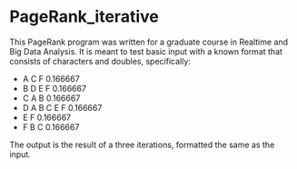 # PageRank_iterative
<p>This PageRank program was written for a graduate course in Realtime and Big Data Analysis. It is meant to test basic input with a known format that consists of characters and doubles, specifically:</p>
<ul>
<li>A C F 0.166667</li>
<li>B D E F 0.166667</li>
<li>C A B 0.166667</li>
<li>D A B C E F 0.166667</li>
<li>E F 0.166667</li>
<li>F B C 0.166667</li>
</ul>
<p>The output is the result of a three iterations, formatted the same as the input.</p>
